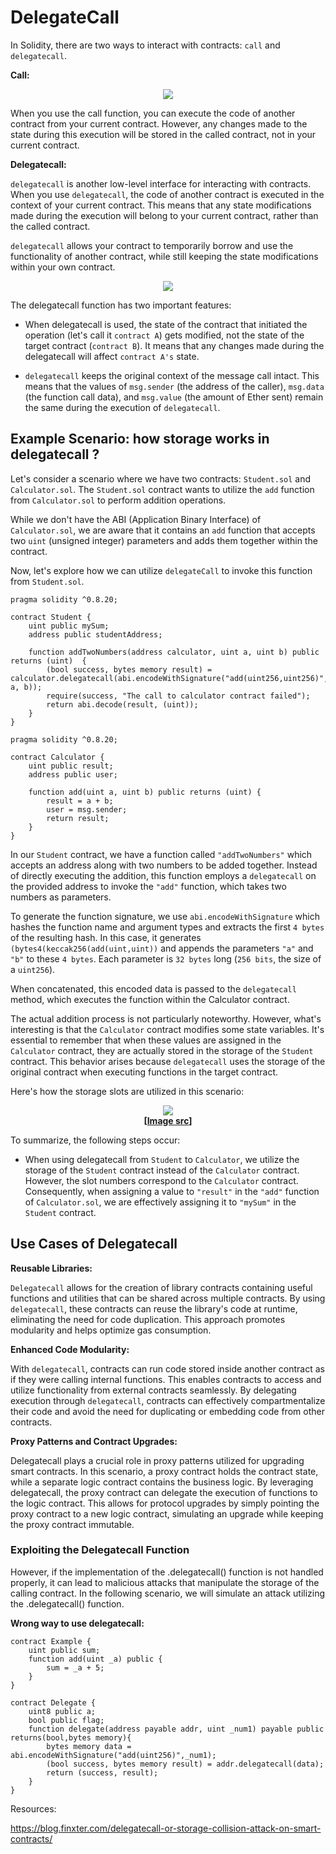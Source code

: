# DelegateCall

In Solidity, there are two ways to interact with contracts: `call` and `delegatecall`.

**Call:**

<center><img class="image" src="./assets/images/call-low-level-function.png"></center>

When you use the call function, you can execute the code of another contract from your current contract. However, any changes made to the state during this execution will be stored in the called contract, not in your current contract.

**Delegatecall:**

`delegatecall` is another low-level interface for interacting with contracts. When you use `delegatecall`, the code of another contract is executed in the context of your current contract. This means that any state modifications made during the execution will belong to your current contract, rather than the called contract.

`delegatecall` allows your contract to temporarily borrow and use the functionality of another contract, while still keeping the state modifications within your own contract.

<center><img class="image" src="./assets/images/delegatecall-diagram.png"></center>

The delegatecall function has two important features:

- When delegatecall is used, the state of the contract that initiated the operation (let's call it `contract A`) gets modified, not the state of the target contract (`contract B`). It means that any changes made during the delegatecall will affect `contract A's` state.

- `delegatecall` keeps the original context of the message call intact. This means that the values of `msg.sender` (the address of the caller), `msg.data` (the function call data), and `msg.value` (the amount of Ether sent) remain the same during the execution of `delegatecall`. 

<!-- <center><img class="image" src="./assets/images/delegatecall.jpeg"></center>
<b><center class="img-label">delegatecall [<a href="https://slowmist.medium.com/c-delegatecall-i-c55c911ec2d0" target="_blank">Image src</a>]</center></b> -->

## Example Scenario: how storage works in delegatecall ?

Let's consider a scenario where we have two contracts: `Student.sol` and `Calculator.sol`. The `Student.sol` contract wants to utilize the `add` function from `Calculator.sol` to perform addition operations.

While we don't have the ABI (Application Binary Interface) of `Calculator.sol`, we are aware that it contains an `add` function that accepts two `uint` (unsigned integer) parameters and adds them together within the contract.

Now, let's explore how we can utilize `delegateCall` to invoke this function from `Student.sol`.

```sol
pragma solidity ^0.8.20;

contract Student {
    uint public mySum;
    address public studentAddress;
    
    function addTwoNumbers(address calculator, uint a, uint b) public returns (uint)  {
        (bool success, bytes memory result) = calculator.delegatecall(abi.encodeWithSignature("add(uint256,uint256)", a, b));
        require(success, "The call to calculator contract failed");
        return abi.decode(result, (uint));
    }
}
```

```sol
pragma solidity ^0.8.20;

contract Calculator {
    uint public result;
    address public user;
    
    function add(uint a, uint b) public returns (uint) {
        result = a + b;
        user = msg.sender;
        return result;
    }
}
```

In our `Student` contract, we have a function called `"addTwoNumbers"` which accepts an address along with two numbers to be added together. Instead of directly executing the addition, this function employs a `delegatecall` on the provided address to invoke the `"add"` function, which takes two numbers as parameters.

To generate the function signature, we use `abi.encodeWithSignature` which hashes the function name and argument types and extracts the first `4 bytes` of the resulting hash. In this case, it generates `(bytes4(keccak256(add(uint,uint))` and appends the parameters `"a"` and `"b"` to these `4 bytes`. Each parameter is `32 bytes` long (`256 bits`, the size of a `uint256`).

When concatenated, this encoded data is passed to the `delegatecall` method, which executes the function within the Calculator contract.

The actual addition process is not particularly noteworthy. However, what's interesting is that the `Calculator` contract modifies some state variables. It's essential to remember that when these values are assigned in the `Calculator` contract, they are actually stored in the storage of the `Student` contract. This behavior arises because `delegatecall` uses the storage of the original contract when executing functions in the target contract.

Here's how the storage slots are utilized in this scenario:

<center><img class="image" src="./assets/images/delegatecall-example.png"></center>
<b><center class="img-label">[<a href="https://github.com/LearnWeb3DAO/Delegate-Call" target="_blank">Image src</a>]</center></b>

To summarize, the following steps occur:

- When using delegatecall from `Student` to `Calculator`, we utilize the storage of the `Student` contract instead of the `Calculator` contract. However, the slot numbers correspond to the `Calculator` contract. Consequently, when assigning a value to `"result"` in the `"add"` function of `Calculator.sol`, we are effectively assigning it to `"mySum"` in the `Student` contract.

## Use Cases of Delegatecall

**Reusable Libraries:**

`Delegatecall` allows for the creation of library contracts containing useful functions and utilities that can be shared across multiple contracts. By using `delegatecall`, these contracts can reuse the library's code at runtime, eliminating the need for code duplication. This approach promotes modularity and helps optimize gas consumption.

**Enhanced Code Modularity:**

With `delegatecall`, contracts can run code stored inside another contract as if they were calling internal functions. This enables contracts to access and utilize functionality from external contracts seamlessly. By delegating execution through `delegatecall`, contracts can effectively compartmentalize their code and avoid the need for duplicating or embedding code from other contracts.

**Proxy Patterns and Contract Upgrades:**

Delegatecall plays a crucial role in proxy patterns utilized for upgrading smart contracts. In this scenario, a proxy contract holds the contract state, while a separate logic contract contains the business logic. By leveraging delegatecall, the proxy contract can delegate the execution of functions to the logic contract. This allows for protocol upgrades by simply pointing the proxy contract to a new logic contract, simulating an upgrade while keeping the proxy contract immutable.

### Exploiting the Delegatecall Function

However, if the implementation of the .delegatecall() function is not handled properly, it can lead to malicious attacks that manipulate the storage of the calling contract. In the following scenario, we will simulate an attack utilizing the .delegatecall() function.

**Wrong way to use delegatecall:**

```
contract Example {
    uint public sum;
    function add(uint _a) public {
        sum = _a + 5;
    }
} 

contract Delegate {
    uint8 public a;
    bool public flag;    
    function delegate(address payable addr, uint _num1) payable public returns(bool,bytes memory){
        bytes memory data = abi.encodeWithSignature("add(uint256)",_num1);
        (bool success, bytes memory result) = addr.delegatecall(data);
        return (success, result);
    }
}
```

Resources:

https://blog.finxter.com/delegatecall-or-storage-collision-attack-on-smart-contracts/